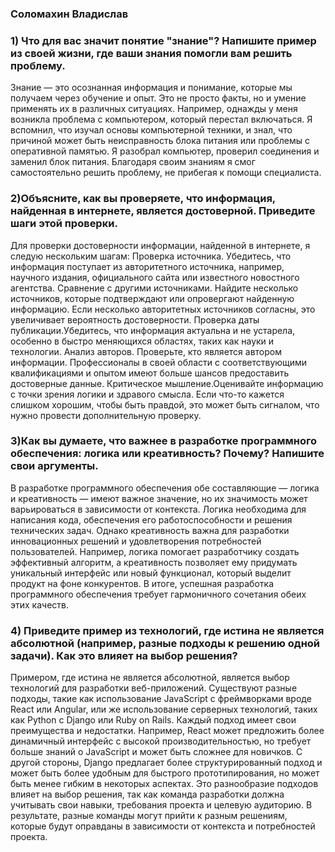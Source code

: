 ### Соломахин Владислав

### 1) Что для вас значит понятие "знание"? Напишите пример из своей жизни, где ваши знания помогли вам решить проблему.
Знание — это осознанная информация и понимание, которые мы получаем через обучение и опыт. Это не просто факты, но и умение применять их в различных ситуациях. Например, однажды у меня возникла проблема с компьютером, который перестал включаться. Я вспомнил, что изучал основы компьютерной техники, и знал, что причиной может быть неисправность блока питания или проблемы с оперативной памятью. Я разобрал компьютер, проверил соединения и заменил блок питания. Благодаря своим знаниям я смог самостоятельно решить проблему, не прибегая к помощи специалиста.


### 2)Объясните, как вы проверяете, что информация, найденная в интернете, является достоверной. Приведите шаги этой проверки.
Для проверки достоверности информации, найденной в интернете, я следую нескольким шагам:
Проверка источника. Убедитесь, что информация поступает из авторитетного источника, например, научного издания, официального сайта или известного новостного агентства.
Сравнение с другими источниками. Найдите несколько источников, которые подтверждают или опровергают найденную информацию. Если несколько авторитетных источников согласны, это увеличивает вероятность достоверности.
Проверка даты публикации.Убедитесь, что информация актуальна и не устарела, особенно в быстро меняющихся областях, таких как науки и технологии.
Анализ авторов. Проверьте, кто является автором информации. Профессионалы в своей области с соответствующими квалификациями и опытом имеют больше шансов предоставить достоверные данные.
Критическое мышление.Оценивайте информацию с точки зрения логики и здравого смысла. Если что-то кажется слишком хорошим, чтобы быть правдой, это может быть сигналом, что нужно провести дополнительную проверку.


### 3)Как вы думаете, что важнее в разработке программного обеспечения: логика или креативность? Почему? Напишите свои аргументы.
В разработке программного обеспечения обе составляющие — логика и креативность — имеют важное значение, но их значимость может варьироваться в зависимости от контекста. Логика необходима для написания кода, обеспечения его работоспособности и решения технических задач. Однако креативность важна для разработки инновационных решений и удовлетворения потребностей пользователей.
Например, логика помогает разработчику создать эффективный алгоритм, а креативность позволяет ему придумать уникальный интерфейс или новый функционал, который выделит продукт на фоне конкурентов. В итоге, успешная разработка программного обеспечения требует гармоничного сочетания обеих этих качеств.


### 4) Приведите пример из технологий, где истина не является абсолютной (например, разные подходы к решению одной задачи). Как это влияет на выбор решения?
Примером, где истина не является абсолютной, является выбор технологий для разработки веб-приложений. Существуют разные подходы, такие как использование JavaScript с фреймворками вроде React или Angular, или же использование серверных технологий, таких как Python с Django или Ruby on Rails. Каждый подход имеет свои преимущества и недостатки.
Например, React может предложить более динамичный интерфейс с высокой производительностью, но требует больше знаний о JavaScript и может быть сложнее для новичков. С другой стороны, Django предлагает более структурированный подход и может быть более удобным для быстрого прототипирования, но может быть менее гибким в некоторых аспектах.
Это разнообразие подходов влияет на выбор решения, так как команда разработки должна учитывать свои навыки, требования проекта и целевую аудиторию. В результате, разные команды могут прийти к разным решениям, которые будут оправданы в зависимости от контекста и потребностей проекта.
